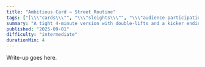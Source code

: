 ```yaml
---
title: "Ambitious Card — Street Routine"
tags: ["[\\\"cards\\\"", "\\\"sleights\\\"", "\\\"audience-participation\\\"]"]
summary: "A tight 4-minute version with double-lifts and a kicker ending."
published: "2025-09-01"
difficulty: "intermediate"
durationMin: 4
---
```

Write-up goes here.